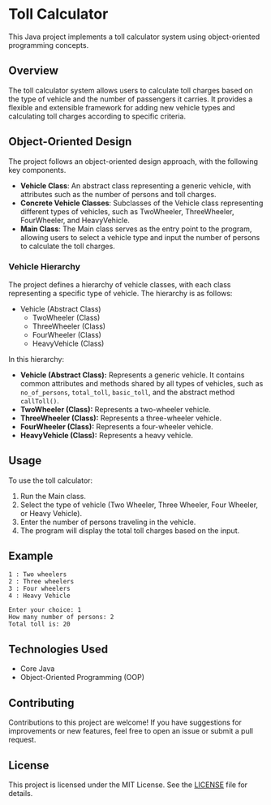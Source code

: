 
# Toll Calculator

This Java project implements a toll calculator system using object-oriented programming concepts.

## Overview

The toll calculator system allows users to calculate toll charges based on the type of vehicle and the number of passengers it carries. It provides a flexible and extensible framework for adding new vehicle types and calculating toll charges according to specific criteria.

## Object-Oriented Design

The project follows an object-oriented design approach, with the following key components.

- **Vehicle Class**: An abstract class representing a generic vehicle, with attributes such as the number of persons and toll charges.
- **Concrete Vehicle Classes**: Subclasses of the Vehicle class representing different types of vehicles, such as TwoWheeler, ThreeWheeler, FourWheeler, and HeavyVehicle.
- **Main Class**: The Main class serves as the entry point to the program, allowing users to select a vehicle type and input the number of persons to calculate the toll charges.


### Vehicle Hierarchy

The project defines a hierarchy of vehicle classes, with each class representing a specific type of vehicle. The hierarchy is as follows:

- Vehicle (Abstract Class)
  - TwoWheeler (Class)
  - ThreeWheeler (Class)
  - FourWheeler (Class)
  - HeavyVehicle (Class)

In this hierarchy:

- **Vehicle (Abstract Class):** Represents a generic vehicle. It contains common attributes and methods shared by all types of vehicles, such as `no_of_persons`, `total_toll`, `basic_toll`, and the abstract method `callToll()`.
- **TwoWheeler (Class):** Represents a two-wheeler vehicle.
- **ThreeWheeler (Class):** Represents a three-wheeler vehicle.
- **FourWheeler (Class):** Represents a four-wheeler vehicle.
- **HeavyVehicle (Class):** Represents a heavy vehicle.

## Usage

To use the toll calculator:

1. Run the Main class.
2. Select the type of vehicle (Two Wheeler, Three Wheeler, Four Wheeler, or Heavy Vehicle).
3. Enter the number of persons traveling in the vehicle.
4. The program will display the total toll charges based on the input.

## Example
```
1 : Two wheelers
2 : Three wheelers
3 : Four wheelers
4 : Heavy Vehicle

Enter your choice: 1
How many number of persons: 2
Total toll is: 20
```

## Technologies Used

- Core Java
- Object-Oriented Programming (OOP)

## Contributing

Contributions to this project are welcome! If you have suggestions for improvements or new features, feel free to open an issue or submit a pull request.

## License

This project is licensed under the MIT License. See the [LICENSE](LICENSE) file for details.

